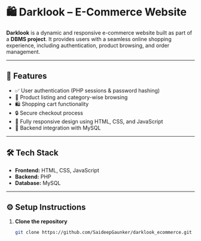 # 🛍️ Darklook – E-Commerce Website

**Darklook** is a dynamic and responsive e-commerce website built as part of a **DBMS project**. It provides users with a seamless online shopping experience, including authentication, product browsing, and order management.

---

## 🚀 Features

- ✅ User authentication (PHP sessions & password hashing)
- 🛒 Product listing and category-wise browsing
- 🛍️ Shopping cart functionality
- 🔒 Secure checkout process
- 📱 Fully responsive design using HTML, CSS, and JavaScript
- 💾 Backend integration with MySQL

---

## 🛠️ Tech Stack

- **Frontend:** HTML, CSS, JavaScript  
- **Backend:** PHP  
- **Database:** MySQL

---

## ⚙️ Setup Instructions

1. **Clone the repository**
   ```bash
   git clone https://github.com/SaideepGaunker/darklook_ecommerce.git
